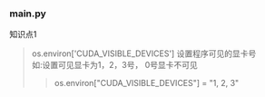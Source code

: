 ### main.py
知识点1<br>
> os.environ['CUDA_VISIBLE_DEVICES'] 设置程序可见的显卡号 <br>
> 如:设置可见显卡为1，2，3号， 0号显卡不可见<br>
>> os.environ["CUDA_VISIBLE_DEVICES"] = "1, 2, 3"  <br>
